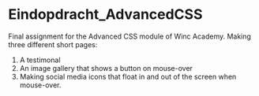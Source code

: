 # Eindopdracht_AdvancedCSS

Final assignment for the Advanced CSS module of Winc Academy. Making three different short pages:

1. A testimonal
2. An image gallery that shows a button on mouse-over
3. Making social media icons that float in and out of the screen when mouse-over.
